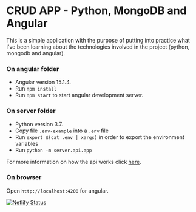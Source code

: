 # CRUD APP - Python, MongoDB and Angular

This is a simple application with the purpose of putting into practice what I've been learning about the technologies involved in the project (python, mongodb and angular).

### On angular folder ###

- Angular version 15.1.4.
- Run `npm install`
- Run `npm start` to start angular development server.

### On server folder ###

- Python version 3.7.
- Copy file `.env-example` into a `.env` file
- Run `export $(cat .env | xargs)` in order to export the environment variables
- Run `python -m server.api.app`

For more information on how the api works click [here](https://github.com/Isadora96/FullStack-project/blob/main/server/README.md).

### On browser ###
Open `http://localhost:4200` for angular.


[![Netlify Status](https://api.netlify.com/api/v1/badges/e660677f-0924-4314-ab0e-59b7f7dfd155/deploy-status)](https://app.netlify.com/sites/fullstack-angular-python/deploys)

